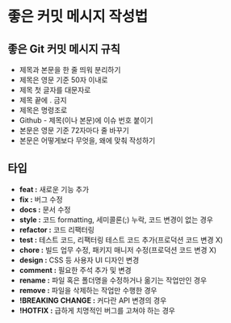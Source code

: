 # 좋은 커밋 메시지 작성법



## 좋은 Git 커밋 메시지 규칙

* 제목과 본문을 한 줄 띄워 분리하기
* 제목은 영문 기준 50자 이내로
* 제목 첫 글자를 대문자로
* 제목 끝에 . 금지
* 제목은 명령조로
* Github  -  제목(이나 본문)에 이슈 번호 붙이기
* 본문은 영문 기준 72자마다 줄 바꾸기
* 본문은 어떻게보다 무엇을, 왜에 맞춰 작성하기



## 타입

- **feat :** 새로운 기능 추가
- **fix :** 버그 수정
- **docs :** 문서 수정
- **style :** 코드 formatting, 세미콜론(;) 누락, 코드 변경이 없는 경우
- **refactor :** 코드 리팩터링
- **test :** 테스트 코드, 리팩터링 테스트 코드 추가(프로덕션 코드 변경 X)
- **chore :** 빌드 업무 수정, 패키지 매니저 수정(프로덕션 코드 변경 X)
- **design :** CSS 등 사용자 UI 디자인 변경
- **comment :** 필요한 주석 추가 및 변경
- **rename :** 파일 혹은 폴더명을 수정하거나 옮기는 작업만인 경우
- **remove :** 파일을 삭제하는 작업만 수행한 경우
- **!BREAKING CHANGE :** 커다란 API 변경의 경우
- **!HOTFIX :** 급하게 치명적인 버그를 고쳐야 하는 경우